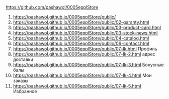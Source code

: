 <https://github.com/pashawol/0005epplStore>
1. <https://pashawol.github.io/0005epplStore/public/>
1. <https://pashawol.github.io/0005epplStore/public/02-garanty.html>
1. <https://pashawol.github.io/0005epplStore/public/03-product-card.html>
1. <https://pashawol.github.io/0005epplStore/public/03-stock-news.html>
1. <https://pashawol.github.io/0005epplStore/public/04-catalog.html>
1. <https://pashawol.github.io/0005epplStore/public/06-contact.html>
1. <https://pashawol.github.io/0005epplStore/public/07-lk.html> Профиль
1. <https://pashawol.github.io/0005epplStore/public/07-lk-2.html> адрес доставки
1. <https://pashawol.github.io/0005epplStore/public/07-lk-3.html> Бонусные балы
1. <https://pashawol.github.io/0005epplStore/public/07-lk-4.html> Мои заказы
1. <https://pashawol.github.io/0005epplStore/public/07-lk-5.html> Избранное
